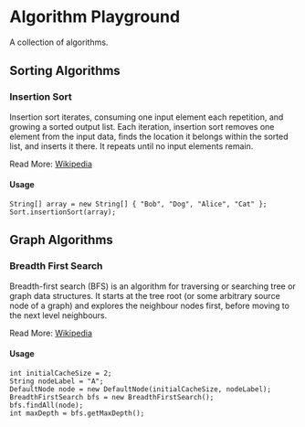 # Algorithm Playground

A collection of algorithms.

## Sorting Algorithms

### Insertion Sort

Insertion sort iterates, consuming one input element each repetition, 
and growing a sorted output list. Each iteration, insertion sort removes 
one element from the input data, finds the location it belongs within the 
sorted list, and inserts it there. It repeats until no input elements remain.

Read More: [Wikipedia](https://en.wikipedia.org/wiki/Insertion_sort)

#### Usage

```
String[] array = new String[] { "Bob", "Dog", "Alice", "Cat" };
Sort.insertionSort(array);
```

## Graph Algorithms

### Breadth First Search

Breadth-first search (BFS) is an algorithm for traversing or searching tree 
or graph data structures. It starts at the tree root (or some arbitrary source 
node of a graph) and explores the neighbour nodes first, before moving to the 
next level neighbours.

Read More: [Wikipedia](https://en.wikipedia.org/wiki/Breadth-first_search)

#### Usage

```
int initialCacheSize = 2;
String nodeLabel = "A";
DefaultNode node = new DefaultNode(initialCacheSize, nodeLabel);
BreadthFirstSearch bfs = new BreadthFirstSearch();
bfs.findAll(node);
int maxDepth = bfs.getMaxDepth();
```


